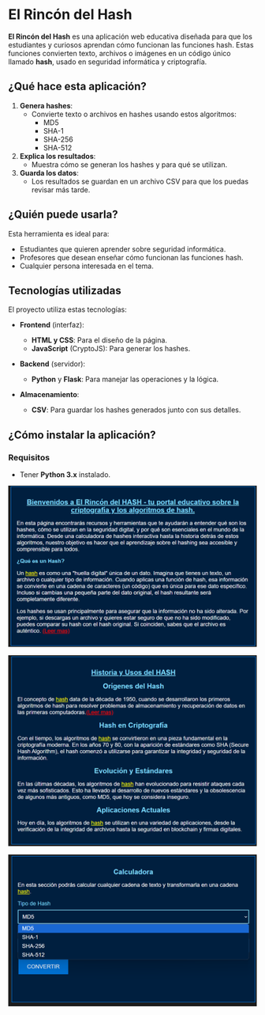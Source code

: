 # El Rincón del Hash

**El Rincón del Hash** es una aplicación web educativa diseñada para que los estudiantes y curiosos aprendan cómo funcionan las funciones hash. Estas funciones convierten texto, archivos o imágenes en un código único llamado **hash**, usado en seguridad informática y criptografía.

## ¿Qué hace esta aplicación?

1. **Genera hashes**:
   - Convierte texto o archivos en hashes usando estos algoritmos:
     - MD5
     - SHA-1
     - SHA-256
     - SHA-512
2. **Explica los resultados**:
   - Muestra cómo se generan los hashes y para qué se utilizan.
3. **Guarda los datos**:
   - Los resultados se guardan en un archivo CSV para que los puedas revisar más tarde.

## ¿Quién puede usarla?

Esta herramienta es ideal para:
- Estudiantes que quieren aprender sobre seguridad informática.
- Profesores que desean enseñar cómo funcionan las funciones hash.
- Cualquier persona interesada en el tema.

## Tecnologías utilizadas

El proyecto utiliza estas tecnologías:

- **Frontend** (interfaz):
  - **HTML y CSS**: Para el diseño de la página.
  - **JavaScript** (CryptoJS): Para generar los hashes.

- **Backend** (servidor):
  - **Python** y **Flask**: Para manejar las operaciones y la lógica.

- **Almacenamiento**:
  - **CSV**: Para guardar los hashes generados junto con sus detalles.

## ¿Cómo instalar la aplicación?

### Requisitos

- Tener **Python 3.x** instalado.

![Texto alternativo](img/captura1.png)


![Texto alternativo](img/captura2.png)


![Texto alternativo](img/captura3.png)
